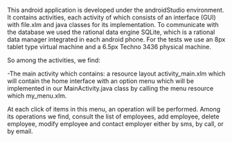 This android application is developed under the androidStudio environment.
It contains activities, each activity of which consists of an interface (GUI) with file.xlm and java classes for its implementation.
To communicate with the database we used the rational data engine SQLite, which is a rational data manager integrated in each android phone.
For the tests we use an 8px tablet type virtual machine and a 6.5px Techno 3436 physical machine.

So among the activities, we find:

-The main activity which contains: a resource layout activity_main.xlm which will contain the home interface with an option menu which will be implemented in our MainActivity.java class by calling the menu resource which my_menu.xlm.

At each click of items in this menu, an operation will be performed. Among its operations we find, consult the list of employees, add employee, delete employee, modify employee and contact employer either by sms, by call, or by email.
